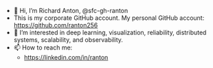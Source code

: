 - 👋 Hi, I’m Richard Anton, @sfc-gh-ranton
- This is my corporate GitHub account. My personal GitHub account: https://github.com/ranton256
- 👀 I’m interested in deep learning, visualization, reliability, distributed systems, scalability, and observability.
- 📫 How to reach me: 
  - <https://linkedin.com/in/ranton>
<!---
sfc-gh-ranton/sfc-gh-ranton is a ✨ special ✨ repository because its `README.md` (this file) appears on your GitHub profile.
You can click the Preview link to take a look at your changes.
--->
